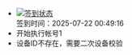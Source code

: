 - [![签到状态](https://github.com/womade/Cloud189-Actions/actions/workflows/main.yml/badge.svg?branch=main)](https://github.com/womade/Cloud189-Actions/actions/workflows/main.yml) <br> 签到时间：2025-07-22 00:49:16
- 开始执行帐号1
- 设备ID不存在，需要二次设备校验
